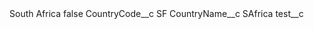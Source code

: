 <?xml version="1.0" encoding="UTF-8"?>
<CustomMetadata xmlns="http://soap.sforce.com/2006/04/metadata" xmlns:xsi="http://www.w3.org/2001/XMLSchema-instance" xmlns:xsd="http://www.w3.org/2001/XMLSchema">
    <label>South Africa</label>
    <protected>false</protected>
    <values>
        <field>CountryCode__c</field>
        <value xsi:type="xsd:string">SF</value>
    </values>
    <values>
        <field>CountryName__c</field>
        <value xsi:type="xsd:string">SAfrica</value>
    </values>
    <values>
        <field>test__c</field>
        <value xsi:nil="true"/>
    </values>
</CustomMetadata>

